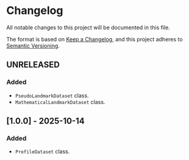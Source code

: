 # Changelog

All notable changes to this project will be documented in this file.

The format is based on [Keep a Changelog](https://keepachangelog.com/en/1.1.0/),
and this project adheres to [Semantic Versioning](https://semver.org/spec/v2.0.0.html).

## UNRELEASED

### Added

- `PseudoLandmarkDataset` class.
- `MathematicalLandmarkDataset` class.

## [1.0.0] - 2025-10-14

### Added

- `ProfileDataset` class.